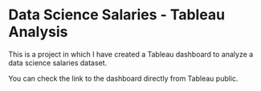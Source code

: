 # Data Science Salaries - Tableau Analysis
This is a project in which I have created a Tableau dashboard to analyze a data science salaries dataset. 

You can check the link to the dashboard directly from Tableau public. 
